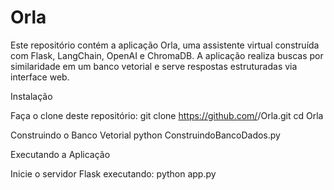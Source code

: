 # Orla

Este repositório contém a aplicação Orla, uma assistente virtual construída com Flask, LangChain, OpenAI e ChromaDB. A aplicação realiza buscas por similaridade em um banco vetorial e serve respostas estruturadas via interface web.

Instalação

Faça o clone deste repositório:
git clone https://github.com/<seu-usuario>/Orla.git
cd Orla

Construindo o Banco Vetorial
python ConstruindoBancoDados.py

Executando a Aplicação

Inicie o servidor Flask executando:
python app.py
